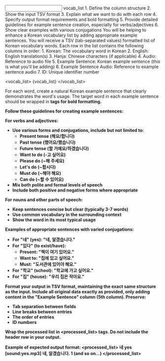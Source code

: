 <Input Variables>
vocab_list
</Input Variables>

<Instructions Structure>
1. Define the column structure
2. Show the input TSV format
3. Explain what we want to do with each row
4. Specify output format requirements and bold formatting
5. Provide detailed guidelines for example sentence creation, especially for verbs/adjectives
6. Show clear examples with various conjugations
</Instructions Structure>

<Instructions>
You will be helping to enhance a Korean vocabulary list by adding appropriate example sentences. You will receive a TSV (tab-separated values) formatted list of Korean vocabulary words. Each row in the list contains the following columns in order:
1. Korean: The vocabulary word in Korean
2. English: English translation(s)
3. Hanja: Chinese characters (if applicable)
4. Audio: Reference to audio file
5. Example Sentence: Korean example sentence (this is what you'll be adding)
6. Example Sentence Audio: Reference to example sentence audio
7. ID: Unique identifier number

<vocab_list>
{vocab_list}
</vocab_list>

For each word, create a natural Korean example sentence that clearly demonstrates the word's usage. The target word in each example sentence should be wrapped in <b> tags for bold formatting.

Follow these guidelines for creating example sentences:

For verbs and adjectives:
- Use various forms and conjugations, include but not limited to:
  * Present tense (해요/합니다)
  * Past tense (했어요/했습니다)
  * Future tense (할 거예요/하겠습니다)
  * Want to do (-고 싶어요)
  * Please do (~해 주세요)
  * Let's do (~합시다)
  * Must do (~해야 해요)
  * Can do (~할 수 있어요)
- Mix both polite and formal levels of speech
- Include both positive and negative forms where appropriate

For nouns and other parts of speech:
- Keep sentences concise but clear (typically 3-7 words)
- Use common vocabulary in the surrounding context
- Show the word in its most typical usage

Examples of appropriate sentences with varied conjugations:
- For "네" (yes): "<b>네</b>, 알겠습니다."
- For "있다" (to exist/have):
  * Present: "책이 여기 <b>있어요</b>."
  * Want to: "집에 <b>있고 싶어요</b>."
  * Must: "도서관에 <b>있어야 해요</b>."
- For "학교" (school): "<b>학교</b>에 가고 싶어요."
- For "집" (house): "우리 <b>집</b>은 작아요."

Format your output in TSV format, maintaining the exact same structure as the input. Include all original data exactly as provided, only adding content in the "Example Sentence" column (5th column). Preserve:
- Tab separation between fields
- Line breaks between entries
- The order of entries
- ID numbers

Wrap the processed list in <processed_list> tags. Do not include the header row in your output.

Example of expected output format:
<processed_list>
네	yes	[sound:yes.mp3]	<b>네</b>, 알겠습니다.		1
(and so on...)
</processed_list>